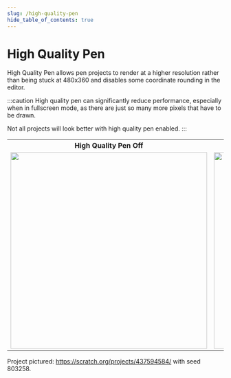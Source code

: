 ```yaml
---
slug: /high-quality-pen
hide_table_of_contents: true
---
```


# High Quality Pen

High Quality Pen allows pen projects to render at a higher resolution rather than being stuck at 480x360 and disables some coordinate rounding in the editor.

:::caution
High quality pen can significantly reduce performance, especially when in fullscreen mode, as there are just so many more pixels that have to be drawn.

Not all projects will look better with high quality pen enabled.
:::

<table>
  <tbody>
    <tr>
      <th>High Quality Pen Off</th>
      <th>High Quality Pen On</th>
    </tr>
    <tr>
      <td><img src={require('./hqp-off.png').default} height="457" width="457" height="425" /></td>
      <td><img src={require('./hqp-on.png').default} height="457" width="457" height="425" /></td>
    </tr>
  </tbody>
</table>

Project pictured: https://scratch.org/projects/437594584/ with seed 803258.
